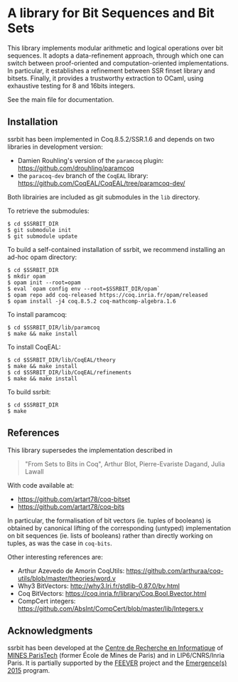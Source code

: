 # A library for Bit Sequences and Bit Sets

This library implements modular arithmetic and logical operations over
bit sequences. It adopts a data-refinement approach, through which one
can switch between proof-oriented and computation-oriented
implementations. In particular, it establishes a refinement between
SSR finset library and bitsets. Finally, it provides a trustworthy
extraction to OCaml, using exhaustive testing for 8 and 16bits
integers.

See the main file for documentation.

## Installation

ssrbit has been implemented in Coq.8.5.2/SSR.1.6 and depends on two
libraries in development version:

+ Damien Rouhling's version of the `paramcoq` plugin: <https://github.com/drouhling/paramcoq>
+ the `paracoq-dev` branch of the `CoqEAL` library: <https://github.com/CoqEAL/CoqEAL/tree/paramcoq-dev/>

Both librairies are included as git submodules in the `lib` directory.

To retrieve the submodules:

    $ cd $SSRBIT_DIR
    $ git submodule init
    $ git submodule update

To build a self-contained installation of ssrbit, we recommend
installing an ad-hoc opam directory:

    $ cd $SSRBIT_DIR
    $ mkdir opam
    $ opam init --root=opam
    $ eval `opam config env --root=$SSRBIT_DIR/opam`
    $ opam repo add coq-released https://coq.inria.fr/opam/released 
    $ opam install -j4 coq.8.5.2 coq-mathcomp-algebra.1.6

To install paramcoq:
 
    $ cd $SSRBIT_DIR/lib/paramcoq
    $ make && make install

To install CoqEAL:

    $ cd $SSRBIT_DIR/lib/CoqEAL/theory
    $ make && make install 
    $ cd $SSRBIT_DIR/lib/CoqEAL/refinements
    $ make && make install 

To build ssrbit:

    $ cd $SSRBIT_DIR
    $ make


## References

This library supersedes the implementation described in

> "From Sets to Bits in Coq",
> Arthur Blot, Pierre-Evariste Dagand, Julia Lawall

With code available at:

- <https://github.com/artart78/coq-bitset>
- <https://github.com/artart78/coq-bits>

In particular, the formalisation of bit vectors (ie. tuples of
booleans) is obtained by canonical lifting of the corresponding
(untyped) implementation on bit sequences (ie. lists of booleans)
rather than directly working on tuples, as was the case in `coq-bits`.

Other interesting references are:

+ Arthur Azevedo de Amorin CoqUtils:
  <https://github.com/arthuraa/coq-utils/blob/master/theories/word.v>
+ Why3 BitVectors: <http://why3.lri.fr/stdlib-0.87.0/bv.html>
+ Coq BitVectors: <https://coq.inria.fr/library/Coq.Bool.Bvector.html>
+ CompCert integers: <https://github.com/AbsInt/CompCert/blob/master/lib/Integers.v>

## Acknowledgments

ssrbit has been developed at the [Centre de Recherche en
Informatique](https://www.cri.ensmp.fr/") of [MINES
ParisTech](http://www.mines-paristech.fr/) (former École de Mines de
Paris) and in LIP6/CNRS/Inria Paris. It is partially supported by the
[FEEVER](http://www.feever.fr) project and the [Emergence(s)
2015](http://www.paris.fr/professionnels/financer-son-projet/appels-a-projets-3563#programme-emergence-s_3)
program.

